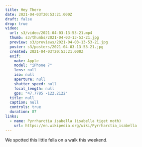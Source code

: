 ```yaml
---
title: Hey There
date: 2021-04-03T20:53:21.000Z
draft: false
drop: true
video:
  url: s3/video/2021-04-03-13-53-21.mp4
  thumb: s3/thumbs/2021-04-03-13-53-21.jpg
  preview: s3/previews/2021-04-03-13-53-21.jpg
  poster: s3/posters/2021-04-03-13-53-21.jpg
  created: 2021-04-03T20:53:21.000Z
  exif:
    make: Apple
    model: "iPhone 7"
    lens: null
    iso: null
    aperture: null
    shutter_speed: null
    focal_length: null
    gps: "47.7785 -122.2122"
  title: null
  caption: null
  controls: true
  duration: 87
links:
  - name: Pyrrharctia isabella (isabella tiget moth)
    url: https://en.wikipedia.org/wiki/Pyrrharctia_isabella
---
```


We spotted this little fella on a walk this weekend.
